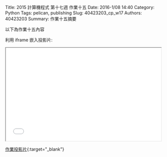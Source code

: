 Title: 2015 計算機程式 第十七週 作業十五
Date: 2016-1/08 14:40
Category: Python
Tags: pelican, publishing
Slug: 40423203_cp_w17
Authors: 40423203
Summary: 作業十五摘要

以下為作業十五內容

利用 iframe 嵌入投影片:

<iframe src="40423203_cp_w17_p.html" width="500" height="300"></iframe>

[作業投影片](40423203_cp_w17_p.html){:target="_blank"}

